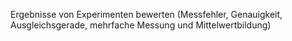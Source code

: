 Ergebnisse von Experimenten bewerten (Messfehler, Genauigkeit, Ausgleichsgerade,
mehrfache Messung und Mittelwertbildung)